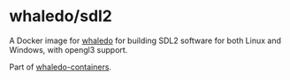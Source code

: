 # whaledo/sdl2
 
A Docker image for [whaledo](https://github.com/duckinator/whaledo) for
building SDL2 software for both Linux and Windows, with opengl3 support.

Part of [whaledo-containers](https://github.com/duckinator/whaledo-containers).
